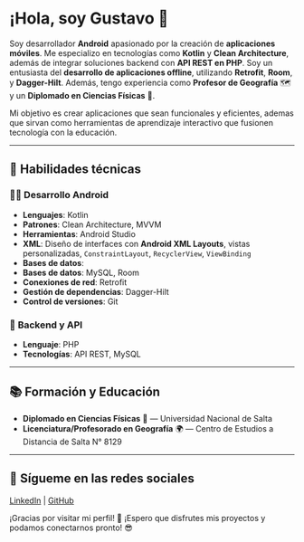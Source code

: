 # ¡Hola, soy Gustavo 👋

Soy desarrollador **Android** apasionado por la creación de **aplicaciones móviles**. Me especializo en tecnologías como **Kotlin** y **Clean Architecture**, además de integrar soluciones backend con **API REST en PHP**. Soy un entusiasta del **desarrollo de aplicaciones offline**, utilizando **Retrofit**, **Room**, y **Dagger-Hilt**. Además, tengo experiencia como **Profesor de Geografía** 🗺️ y un **Diplomado en Ciencias Físicas** 🔬.

Mi objetivo es crear aplicaciones que sean funcionales y eficientes, ademas que sirvan como herramientas de aprendizaje interactivo que fusionen tecnología con la educación.

---

## 🔧 Habilidades técnicas

### 👨‍💻 **Desarrollo Android**
- **Lenguajes**: Kotlin
- **Patrones**: Clean Architecture, MVVM
- **Herramientas**: Android Studio
- **XML**: Diseño de interfaces con **Android XML Layouts**, vistas personalizadas, `ConstraintLayout`, `RecyclerView`, `ViewBinding`  
- **Bases de datos**:
- **Bases de datos**: MySQL, Room
- **Conexiones de red**: Retrofit
- **Gestión de dependencias**: Dagger-Hilt
- **Control de versiones**: Git

### 📡 **Backend y API**
- **Lenguaje**: PHP
- **Tecnologías**: API REST, MySQL

---
<!--
## 🚀 Proyectos Destacados

### 1. **App de Geografía Interactiva 📍**
Una aplicación educativa que integra mapas interactivos y contenido dinámico, diseñada para estudiantes de secundaria para el estudio de geografía.

### 2. **Sistema de Gestión Escolar 📚**
Una app móvil que permite administrar estudiantes, profesores y evaluaciones, integrando bases de datos y conectividad en tiempo real con un API REST.

---
-->
## 📚 Formación y Educación

- **Diplomado en Ciencias Físicas** 🔬 — Universidad Nacional de Salta
- **Licenciatura/Profesorado en Geografía** 🌍 — Centro de Estudios a Distancia de Salta N° 8129

---
<!--
## 📈 Contribuciones

🔹 [Enlace al proyecto: App Geografía Interactiva](https://github.com/usuario/app-geografia-interactiva)

🔹 [Enlace al proyecto: Sistema de Gestión Escolar](https://github.com/usuario/sistema-gestion-escolar)

---
-->
## 📲 Sígueme en las redes sociales

[LinkedIn](https://www.linkedin.com/in/fedegst90) | [GitHub](https://github.com/fedegst90)


¡Gracias por visitar mi perfil! 🙌 ¡Espero que disfrutes mis proyectos y podamos conectarnos pronto! 😎
